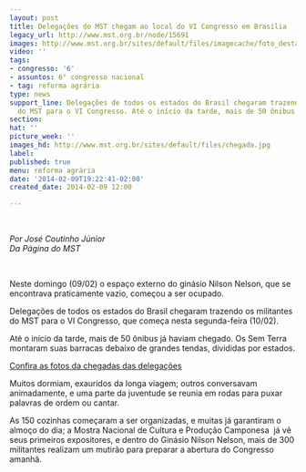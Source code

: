 ```yaml
---
layout: post
title: Delegações do MST chegam ao local do VI Congresso em Brasília
legacy_url: http://www.mst.org.br/node/15691
images: http://www.mst.org.br/sites/default/files/imagecache/foto_destaque/chegada.jpg
video: ''
tags:
- congresso: '6'
- assuntos: 6° congresso nacional
- tag: reforma agrária
type: news
support_line: Delegações de todos os estados do Brasil chegaram trazendo os militantes
  do MST para o VI Congresso. Até o início da tarde, mais de 50 ônibus já haviam chegado.
section: 
hat: ''
picture_week: ''
images_hd: http://www.mst.org.br/sites/default/files/chegada.jpg
label: 
published: true
menu: reforma agrária
date: '2014-02-09T19:22:41-02:00'
created_date: 2014-02-09 12:00

---
```

<p>&nbsp;</p><p><em>Por José Coutinho Júnior<br>Da Página do MST</em></p><p>&nbsp;</p><p>Neste domingo (09/02) o espaço externo do ginásio Nilson Nelson, que se encontrava praticamente vazio, começou a ser ocupado.</p><p>Delegações de todos os estados do Brasil chegaram trazendo os militantes do MST para o VI Congresso, que começa nesta segunda-feira (10/02).</p><p>Até o início da tarde, mais de 50 ônibus já haviam chegado. Os Sem Terra montaram suas barracas debaixo de grandes tendas, divididas por estados.</p><p><a href="http://www.flickr.com/photos/mstoficial/sets/72157640737753373">Confira as fotos da chegadas das delegações</a></p><p>Muitos dormiam, exauridos da longa viagem; outros conversavam animadamente, e uma parte da juventude se reunia em rodas para puxar palavras de ordem ou cantar.</p><p>As 150 cozinhas começaram a ser organizadas, e muitas já garantiram o almoço do dia; a Mostra Nacional de Cultura e Produção Camponesa &nbsp;já vê seus primeiros expositores, e dentro do Ginásio Nilson Nelson, mais de 300 militantes realizam um mutirão para preparar a abertura do Congresso amanhã.&nbsp;</p>
